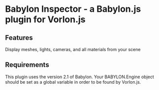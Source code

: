 # Babylon Inspector - a Babylon.js plugin for Vorlon.js


## Features
Display meshes, lights, cameras, and all materials from your scene

## Requirements
This plugin uses the version 2.1 of Babylon. 
Your BABYLON.Engine object should be set as a global variable in order to be found by Vorlon.js.